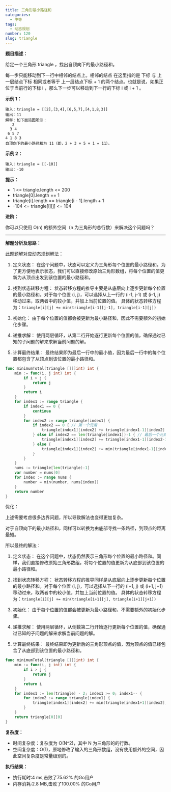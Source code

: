 ```yaml
---
title: 三角形最小路径和
categories:
  - 中等
tags:
  - 动态规划
number: 120
slug: triangle
---
```



**题目描述：**

给定一个三角形 triangle ，找出自顶向下的最小路径和。

每一步只能移动到下一行中相邻的结点上。相邻的结点 在这里指的是 下标 与 上一层结点下标 相同或者等于 上一层结点下标 + 1 的两个结点。也就是说，如果正位于当前行的下标 i ，那么下一步可以移动到下一行的下标 i 或 i + 1 。

**示例 1：**
```
输入：triangle = [[2],[3,4],[6,5,7],[4,1,8,3]]
输出：11
解释：如下面简图所示：
   2
  3 4
 6 5 7
4 1 8 3
自顶向下的最小路径和为 11（即，2 + 3 + 5 + 1 = 11）。
```


**示例 2：**
```
输入：triangle = [[-10]]
输出：-10
```

**提示：**
- 1 <= triangle.length <= 200
- triangle[0].length == 1
- triangle[i].length == triangle[i - 1].length + 1
- -104 <= triangle[i][j] <= 104

**进阶：**

你可以只使用 O(n) 的额外空间（n 为三角形的总行数）来解决这个问题吗？

---
**解题分析及思路：**

此题题解对应动态规划解法：

1. 定义状态： 在这个问题中，状态可以定义为三角形每个位置的最小路径和。为了更方便地表示状态，我们可以直接修改原始三角形数组，将每个位置的值更新为从顶点出发到该位置的最小路径和。

2. 找到状态转移方程： 状态转移方程的推导主要是从底层向上逐步更新每个位置的最小路径和。对于每个位置 (i, j)，可以选择从上一行的 (i-1, j-1) 或 (i-1, j) 移动过来，取两者中的较小值，并加上当前位置的值。 具体的状态转移方程为：`triangle[i][j] += min(triangle[i-1][j-1], triangle[i-1][j])`

3. 初始化： 由于每个位置的值都会被更新为最小路径和，因此不需要额外的初始化步骤。

4. 递推求解： 使用两层循环，从第二行开始逐行更新每个位置的值，确保通过已知的子问题的解来求解当前问题的解。

5. 计算最终结果： 最终结果即为最后一行中的最小值，因为最后一行中的每个位置都包含了从顶点到该位置的最小路径和。

```go
func minimumTotal(triangle [][]int) int {
	min := func(i, j int) int {
		if i > j {
			return j
		}
		return i
	}
	for index1 := range triangle {
		if index1 == 0 {
			continue
		}
		for index2 := range triangle[index1] {
			if index2 == 0 { // 第一个元素
				triangle[index1][index2] += triangle[index1-1][index2]
			} else if index2 == len(triangle[index1])-1 { // 最后一个元素
				triangle[index1][index2] += triangle[index1-1][index2-1]
			} else {
				triangle[index1][index2] += min(triangle[index1-1][index2-1], triangle[index1-1][index2])
			}
		}
	}
	nums := triangle[len(triangle)-1]
	var number = nums[0]
	for index := range nums {
		number = min(number, nums[index])
	}
	return number
}
```

优化：

上述需要考虑很多边界问题，所以导致解法也变得更加复杂。

对于自顶向下的最小路径和，同样可以转换为由底部寻找一条路径，到顶点的距离最短。

所以最终的解法：
1. 定义状态： 在这个问题中，状态仍然表示三角形每个位置的最小路径和。同样，我们直接修改原始三角形数组，将每个位置的值更新为从底部到该位置的最小路径和。

2. 找到状态转移方程： 状态转移方程的推导同样是从底层向上逐步更新每个位置的最小路径和。对于每个位置 (i, j)，可以选择从下一行的 (i+1, j) 或 (i+1, j+1) 移动过来，取两者中的较小值，并加上当前位置的值。 具体的状态转移方程为：`triangle[i][j] += min(triangle[i+1][j], triangle[i+1][j+1])`

3. 初始化： 由于每个位置的值都会被更新为最小路径和，不需要额外的初始化步骤。

4. 递推求解： 使用两层循环，从倒数第二行开始逐行更新每个位置的值，确保通过已知的子问题的解来求解当前问题的解。

5. 计算最终结果： 最终结果即为更新后的三角形顶点的值，因为顶点的值已经包含了从底部到该位置的最小路径和。
```go
func minimumTotal(triangle [][]int) int {
	min := func(i, j int) int {
		if i > j {
			return j
		}
		return i
	}
	for index1 := len(triangle) - 2; index1 >= 0; index1-- {
		for index2 := range triangle[index1] {
			triangle[index1][index2] += min(triangle[index1+1][index2], triangle[index1+1][index2+1])
		}
	}
	return triangle[0][0]
}
```

**复杂度：**

- 时间复杂度：复杂度为 O(N^2)，其中 N 为三角形的的行数。
- 空间复杂度：O(1)，原地修改了输入的三角形数组，没有使用额外的空间，因此空间复杂度是常量级别的。

**执行结果：**

- 执行耗时:4 ms,击败了75.62% 的Go用户
- 内存消耗:2.8 MB,击败了100.00% 的Go用户
